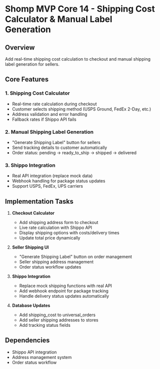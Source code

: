# Shomp MVP Core 14 - Shipping Cost Calculator & Manual Label Generation

## Overview
Add real-time shipping cost calculation to checkout and manual shipping label generation for sellers.

## Core Features

### 1. Shipping Cost Calculator
- Real-time rate calculation during checkout
- Customer selects shipping method (USPS Ground, FedEx 2-Day, etc.)
- Address validation and error handling
- Fallback rates if Shippo API fails

### 2. Manual Shipping Label Generation
- "Generate Shipping Label" button for sellers
- Send tracking details to customer automatically
- Order status: pending → ready_to_ship → shipped → delivered

### 3. Shippo Integration
- Real API integration (replace mock data)
- Webhook handling for package status updates
- Support USPS, FedEx, UPS carriers

## Implementation Tasks

1. **Checkout Calculator**
   - Add shipping address form to checkout
   - Live rate calculation with Shippo API
   - Display shipping options with costs/delivery times
   - Update total price dynamically

2. **Seller Shipping UI**
   - "Generate Shipping Label" button on order management
   - Seller shipping address management
   - Order status workflow updates

3. **Shippo Integration**
   - Replace mock shipping functions with real API
   - Add webhook endpoint for package tracking
   - Handle delivery status updates automatically

4. **Database Updates**
   - Add shipping_cost to universal_orders
   - Add seller shipping addresses to stores
   - Add tracking status fields

## Dependencies
- Shippo API integration
- Address management system
- Order status workflow
